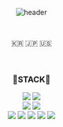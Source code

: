 <div align="center">
  
  ![header](https://capsule-render.vercel.app/api?type=cylinder&color=000000&height=150&section=header&text=PINGU52&fontColor=ffffff&fontSize=70&animation=fadeIn&fontAlignY=55)
  
  <br>


  <p>🇰🇷 🇯🇵 🇺🇸</p>


  <br>
  
  <h3>🌱STACK🌱</h3>
  <img src = "https://img.shields.io/badge/Java-007396.svg?&style=for-the-badge&logo=Java&logoColor=white">
  <img src = "https://img.shields.io/badge/c++-00599C?style=for-the-badge&logo=c%2B%2B&logoColor=white>
  <img src = "https://img.shields.io/badge/python-3776AB?style=for-the-badge&logo=python&logoColor=white>
  <br>
  <img src = "https://img.shields.io/badge/html5-E34F26?style=for-the-badge&logo=html5&logoColor=white>
  <img src = "https://img.shields.io/badge/css-1572B6?style=for-the-badge&logo=css3&logoColor=white>
  <img src = "https://img.shields.io/badge/javascript-F7DF1E?style=for-the-badge&logo=javascript&logoColor=black>
  <img src = "https://img.shields.io/badge/jquery-0769AD?style=for-the-badge&logo=jquery&logoColor=white>
  <br>
  <img src = "https://img.shields.io/badge/spring-6DB33F?style=for-the-badge&logo=spring&logoColor=white>
  <img src = "https://img.shields.io/badge/spring%20boot-6DB33F?style=for-the-badge&logo=spring%20boot&logoColor=white>
  <img src = "https://img.shields.io/badge/spring%20security-6DB33F?style=for-the-badge&logo=spring%20security&logoColor=white>
  <br>
  <img src = "https://img.shields.io/badge/MySQL-4479A1?style=for-the-badge&logo=MySQL&logoColor=white>
  <img src = "https://img.shields.io/badge/maria%20db-003545?style=for-the-badge&logo=mariadb&logoColor=white>
  <img src = "https://img.shields.io/badge/mssql-CC2927?style=for-the-badge&logo=microsoftsqlserver&logoColor=white>
  <img src = "https://img.shields.io/badge/postgreSQL-4169E1?style=for-the-badge&logo=postgreSQL&logoColor=white>
  
  <!--
  <img src = "https://img.shields.io/badge/oracle-F80000?style=for-the-badge&logo=oracle&logoColor=white>
  <img src = "https://img.shields.io/badge/mongodb-47A248?style=for-the-badge&logo=mongodb&logoColor=white>
  <img src = "https://img.shields.io/badge/firebase-FFCA28?style=for-the-badge&logo=firebase&logoColor=black>
  <img src = "https://img.shields.io/badge/redis-DC382D?style=for-the-badge&logo=redis&logoColor=white>
  -->
  
  <br>
  
  
</div>
